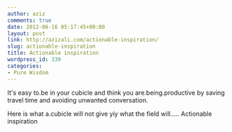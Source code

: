 ```yaml
---
author: aziz
comments: true
date: 2012-06-16 05:17:45+00:00
layout: post
link: http://azizali.com/actionable-inspiration/
slug: actionable-inspiration
title: Actionable inspiration
wordpress_id: 339
categories:
- Pure Wisdom
---
```


It's easy to.be in your cubicle and think you are.being.productive by saving travel time and avoiding unwanted conversation.

Here is what a.cubicle will not give yiy what the field will..... Actionable inspiration
